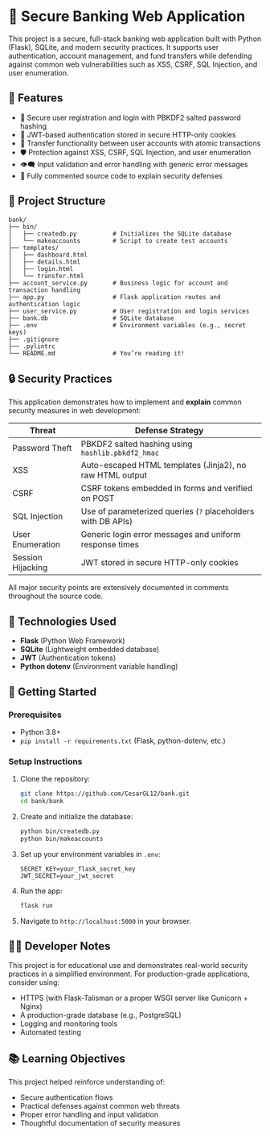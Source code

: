 # 🏦 Secure Banking Web Application

This project is a secure, full-stack banking web application built with Python (Flask), SQLite, and modern security practices. It supports user authentication, account management, and fund transfers while defending against common web vulnerabilities such as XSS, CSRF, SQL Injection, and user enumeration.

## 🚀 Features

- 🔐 Secure user registration and login with PBKDF2 salted password hashing
- 🍪 JWT-based authentication stored in secure HTTP-only cookies
- 💸 Transfer functionality between user accounts with atomic transactions
- 🛡️ Protection against XSS, CSRF, SQL Injection, and user enumeration
- 👁️‍🗨️ Input validation and error handling with generic error messages
- 🧪 Fully commented source code to explain security defenses

## 📁 Project Structure

```
bank/
├── bin/
│   ├── createdb.py          # Initializes the SQLite database
│   └── makeaccounts         # Script to create test accounts
├── templates/
│   ├── dashboard.html
│   ├── details.html
│   ├── login.html
│   └── transfer.html
├── account_service.py       # Business logic for account and transaction handling
├── app.py                   # Flask application routes and authentication logic
├── user_service.py          # User registration and login services
├── bank.db                  # SQLite database
├── .env                     # Environment variables (e.g., secret keys)
├── .gitignore
├── .pylintrc
└── README.md                # You’re reading it!
```

## 🔒 Security Practices

This application demonstrates how to implement and **explain** common security measures in web development:

| Threat                | Defense Strategy |
|-----------------------|------------------|
| Password Theft        | PBKDF2 salted hashing using `hashlib.pbkdf2_hmac` |
| XSS                   | Auto-escaped HTML templates (Jinja2), no raw HTML output |
| CSRF                  | CSRF tokens embedded in forms and verified on POST |
| SQL Injection         | Use of parameterized queries (`?` placeholders with DB APIs) |
| User Enumeration      | Generic login error messages and uniform response times |
| Session Hijacking     | JWT stored in secure HTTP-only cookies |

All major security points are extensively documented in comments throughout the source code.

## 🧰 Technologies Used

- **Flask** (Python Web Framework)
- **SQLite** (Lightweight embedded database)
- **JWT** (Authentication tokens)
- **Python dotenv** (Environment variable handling)

## 🧪 Getting Started

### Prerequisites

- Python 3.8+
- `pip install -r requirements.txt` (Flask, python-dotenv, etc.)

### Setup Instructions

1. Clone the repository:
   ```bash
   git clone https://github.com/CesarGL12/bank.git
   cd bank/bank
   ```

2. Create and initialize the database:
   ```bash
   python bin/createdb.py
   python bin/makeaccounts
   ```

3. Set up your environment variables in `.env`:
   ```
   SECRET_KEY=your_flask_secret_key
   JWT_SECRET=your_jwt_secret
   ```

4. Run the app:
   ```bash
   flask run
   ```

5. Navigate to `http://localhost:5000` in your browser.

## 👨‍💻 Developer Notes

This project is for educational use and demonstrates real-world security practices in a simplified environment. For production-grade applications, consider using:
- HTTPS (with Flask-Talisman or a proper WSGI server like Gunicorn + Nginx)
- A production-grade database (e.g., PostgreSQL)
- Logging and monitoring tools
- Automated testing

## 📚 Learning Objectives

This project helped reinforce understanding of:
- Secure authentication flows
- Practical defenses against common web threats
- Proper error handling and input validation
- Thoughtful documentation of security measures
